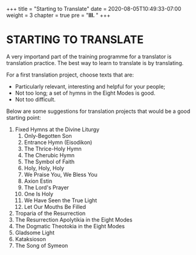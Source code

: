 +++
title = "Starting to Translate"
date = 2020-08-05T10:49:33-07:00
weight = 3
chapter = true
pre = "<b>III. </b>"
+++

# STARTING TO TRANSLATE

A very importand part of the training programme for a translator is translation practice. The best way to learn to translate is by translating.

For a first translation project, choose texts that are:
* Particularly relevant, interesting and helpful for your people;
* Not too long; a set of hymns in the Eight Modes is good.
* Not too difficult.

Below are some suggestions for translation projects that would be a good starting point:

1. Fixed Hymns at the Divine Liturgy
    1. Only-Begotten Son
    1. Entrance Hymn (Eisodikon)
    1. The Thrice-Holy Hymn
    1. The Cherubic Hymn
    1. The Symbol of Faith
    1. Holy, Holy, Holy
    1. We Praise You, We Bless You
    1. Axion Estin
    1. The Lord's Prayer
    1. One Is Holy
    1. We Have Seen the True Light
    1. Let Our Mouths Be Filled
1. Troparia of the Resurrection
1. The Resurrection Apolytikia in the Eight Modes
1. The Dogmatic Theotokia in the Eight Modes
1. Gladsome Light
1. Kataksioson
1. The Song of Symeon